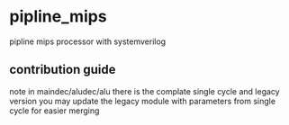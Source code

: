 # pipline_mips
pipline mips processor with systemverilog


## contribution guide
 
note in maindec/aludec/alu there is the complate single cycle and legacy version
you may update the legacy module with parameters from single cycle for easier merging
